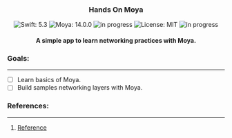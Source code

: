 <h3 align="center">
	Hands On Moya
</h3>

<!-- badges -->
<p align="center">

<!-- language -->
<img src="https://img.shields.io/badge/Swift-5.3-FFAC45.svg" alt="Swift: 5.3">
<img src="https://img.shields.io/badge/Moya-14.0.0-purple" alt="Moya: 14.0.0">
	
<!-- inprogress or completed -->
<!-- <img src="https://img.shields.io/badge/-completed-green" alt="completed"> -->
	
<!-- inprogress or completed -->
<img src="https://img.shields.io/badge/-in%20progress-red" alt="in progress">
	
<!-- licence -->
<img src="https://img.shields.io/badge/License-MIT-lightgrey.svg" alt="License: MIT">
	
<!-- week of year -->
<img src="https://img.shields.io/badge/week-30-green" alt="in progress">

</p>

<h4 align="center">
A simple app to learn networking practices with Moya.
</h4>


<h3>
Goals:
</h3><hr>

- [ ] Learn basics of Moya.
- [ ] Build samples networking layers with Moya. 

<h3>
References:
</h3><hr>

1. [Reference]()
